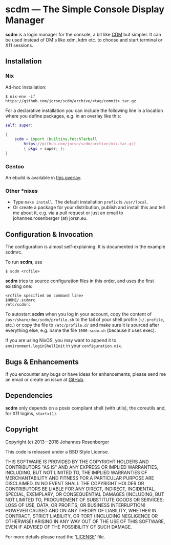 scdm — The Simple Console Display Manager
==========================================
**scdm** is a login manager for the console, a bit like
[CDM] but simpler. It can be used instead of DM's like xdm, kdm etc. to
choose and start terminal or X11 sessions.

[CDM]: https://github.com/ghost1227/cdm


Installation
------------

### Nix

Ad-hoc installation:

    $ nix-env -if https://github.com/jorsn/scdm/archive/<tag/commit>.tar.gz

For a declarative installation you can include the following line in a location
where you define packages, e.g. in an overlay like this:

```nix
self: super:

{
    scdm = import (builtins.fetchTarball
        https://github.com/jorsn/scdm/archive/nix.tar.gz)
        { pkgs = super; };
}
```

### Gentoo

An ebuild is available in [this overlay](https://github.com/jorsn/jorsn-gentoo).


### Other *nixes

* Type `make install`. The default installation `prefix` is `/usr/local`.
* Or create a package for your distribution, publish and install this
  and tell me about it, e.g. via a pull request or just an email to
  johannes.rosenberger (at) jorsn.eu.


Configuration & Invocation
---------------------------

The configuration is almost self-explaining. It is documented in
the example scdmrc.

To run **scdm**, use

    $ scdm <rcfile>

**scdm** tries to source configuration files in this order, and uses the first
existing one:

    <rcfile specified on command line>
    $HOME/.scdmrc
    /etc/scdmrc

To autostart **scdm** when you log in your account, copy the content of
`/usr/share/doc/scdm/profile.sh` to the tail of your shell profile (`~/.profile`,
etc.) or copy the file to `/etc/profile.d/` and make sure it is sourced after
everything else, e.g. name the file `1000-scdm.sh` (because it uses exec).

If you are using NixOS, you may want to append it to `environment.loginShellInit`
in your `configuration.nix`.


Bugs & Enhancements
-------------------

If you encounter any bugs or have ideas for enhancements, please send me an email or
create an issue at [GitHub](https://github.com/jorsn/scdm/issues).

Dependencies
-------------

**scdm** only depends on a posix compliant shell (with utils), the coreutils and,
for X11 logins, `startx(1)`.


Copyright
----------

Copyright (c) 2013--2018 Johannes Rosenberger

This code is released under a BSD Style License.

THIS SOFTWARE IS PROVIDED BY THE COPYRIGHT HOLDERS AND CONTRIBUTORS "AS IS" AND ANY
EXPRESS OR IMPLIED WARRANTIES, INCLUDING, BUT NOT LIMITED TO, THE IMPLIED WARRANTIES
OF MERCHANTABILITY AND FITNESS FOR A PARTICULAR PURPOSE ARE DISCLAIMED. IN NO EVENT
SHALL THE COPYRIGHT HOLDER OR CONTRIBUTORS BE LIABLE FOR ANY DIRECT, INDIRECT,
INCIDENTAL, SPECIAL, EXEMPLARY, OR CONSEQUENTIAL DAMAGES (INCLUDING, BUT NOT LIMITED
TO, PROCUREMENT OF SUBSTITUTE GOODS OR SERVICES; LOSS OF USE, DATA, OR PROFITS; OR
BUSINESS INTERRUPTION) HOWEVER CAUSED AND ON ANY THEORY OF LIABILITY, WHETHER IN
CONTRACT, STRICT LIABILITY, OR TORT (INCLUDING NEGLIGENCE OR OTHERWISE) ARISING IN
ANY WAY OUT OF THE USE OF THIS SOFTWARE, EVEN IF ADVISED OF THE POSSIBILITY OF SUCH
DAMAGE.

For more details please read the '[LICENSE]' file.

[LICENSE]: https://github.com/jorsn/scdm/blob/master/LICENSE
